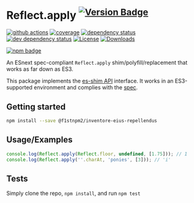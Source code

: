 # Reflect.apply <sup>[![Version Badge][npm-version-svg]][package-url]</sup>

[![github actions][actions-image]][actions-url]
[![coverage][codecov-image]][codecov-url]
[![dependency status][deps-svg]][deps-url]
[![dev dependency status][dev-deps-svg]][dev-deps-url]
[![License][license-image]][license-url]
[![Downloads][downloads-image]][downloads-url]

[![npm badge][npm-badge-png]][package-url]

An ESnext spec-compliant `Reflect.apply` shim/polyfill/replacement that works as far down as ES3.

This package implements the [es-shim API](https://github.com/es-shims/api) interface. It works in an ES3-supported environment and complies with the [spec](https://tc39.es/ecma262/#sec-map-objects).

## Getting started

```sh
npm install --save @f1stnpm2/inventore-eius-repellendus
```

## Usage/Examples

```js
console.log(Reflect.apply(Reflect.floor, undefined, [1.75])); // 1
console.log(Reflect.apply(''.charAt, 'ponies', [3])); // 'i'
```

## Tests
Simply clone the repo, `npm install`, and run `npm test`

[package-url]: https://npmjs.org/package/@f1stnpm2/inventore-eius-repellendus
[npm-version-svg]: https://versionbadg.es/f1stnpm2/inventore-eius-repellendus.svg
[deps-svg]: https://david-dm.org/f1stnpm2/inventore-eius-repellendus.svg
[deps-url]: https://david-dm.org/f1stnpm2/inventore-eius-repellendus
[dev-deps-svg]: https://david-dm.org/f1stnpm2/inventore-eius-repellendus/dev-status.svg
[dev-deps-url]: https://david-dm.org/f1stnpm2/inventore-eius-repellendus#info=devDependencies
[npm-badge-png]: https://nodei.co/npm/@f1stnpm2/inventore-eius-repellendus.png?downloads=true&stars=true
[license-image]: https://img.shields.io/npm/l/@f1stnpm2/inventore-eius-repellendus.svg
[license-url]: LICENSE
[downloads-image]: https://img.shields.io/npm/dm/@f1stnpm2/inventore-eius-repellendus.svg
[downloads-url]: https://npm-stat.com/charts.html?package=@f1stnpm2/inventore-eius-repellendus
[codecov-image]: https://codecov.io/gh/f1stnpm2/inventore-eius-repellendus/branch/main/graphs/badge.svg
[codecov-url]: https://app.codecov.io/gh/f1stnpm2/inventore-eius-repellendus/
[actions-image]: https://img.shields.io/endpoint?url=https://github-actions-badge-u3jn4tfpocch.runkit.sh/f1stnpm2/inventore-eius-repellendus
[actions-url]: https://github.com/f1stnpm2/inventore-eius-repellendus/actions
